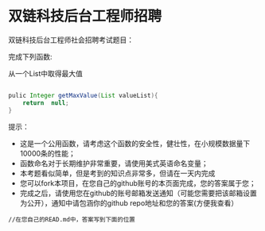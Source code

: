 # 双链科技后台工程师招聘

双链科技后台工程师社会招聘考试题目：



完成下列函数:

从一个List中取得最大值

```java

pulic Integer getMaxValue(List valueList){
    return  null;
}

```

提示：
* 这是一个公用函数，请考虑这个函数的安全性，健壮性，在小规模数据量下10000条的性能；
* 函数命名对于长期维护非常重要，请使用美式英语命名变量；
* 本考题看似简单，但是考到的知识点非常多，但请在一天内完成
* 您可以fork本项目，在您自己的github账号的本页面完成，您的答案属于您；
* 完成之后，请使用您在github的账号邮箱发送通知（可能您需要把该邮箱设置为公开），通知中请包涵你的github repo地址和您的答案(方便我查看）


```
//在您自己的READ.md中，答案写到下面的位置

```
